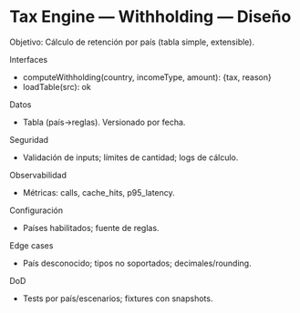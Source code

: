 # Tax Engine — Withholding — Diseño

Objetivo: Cálculo de retención por país (tabla simple, extensible).

Interfaces
- computeWithholding(country, incomeType, amount): {tax, reason}
- loadTable(src): ok

Datos
- Tabla (país→reglas). Versionado por fecha.

Seguridad
- Validación de inputs; límites de cantidad; logs de cálculo.

Observabilidad
- Métricas: calls, cache_hits, p95_latency.

Configuración
- Países habilitados; fuente de reglas.

Edge cases
- País desconocido; tipos no soportados; decimales/rounding.

DoD
- Tests por país/escenarios; fixtures con snapshots.
